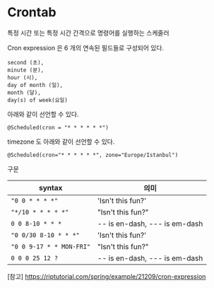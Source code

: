 # Crontab

특정 시간 또는 특정 시간 간격으로 명령어를 실행하는 스케줄러

Cron expression 은 6 개의 연속된 필드들로 구성되어 있다.

```
second (초), 
minute (분), 
hour (시), 
day of month (일), 
month (달), 
day(s) of week(요일)
```

아래와 같이 선언할 수 있다.
```
@Scheduled(cron = "* * * * * *")
```

timezone 도 아래와 같이 선언할 수 있다.
```
@Scheduled(cron="* * * * * *", zone="Europe/Istanbul")
```


구문

|syntax                          |의미                         |
|-------------------------------|-----------------------------|
|`"0 0 * * * *"`            |'Isn't this fun?'            |
|`"*/10 * * * * *"`            |"Isn't this fun?"            |
|`0 0 8-10 * * *`|-- is en-dash, --- is em-dash|
|`"0 0/30 8-10 * * *"`            |'Isn't this fun?'            |
|`"0 0 9-17 * * MON-FRI"`            |"Isn't this fun?"            |
|`0 0 0 25 12 ?`|-- is en-dash, --- is em-dash|

[참고]
https://riptutorial.com/spring/example/21209/cron-expression
<!--stackedit_data:
eyJoaXN0b3J5IjpbMjUyMDE3NjU4XX0=
-->